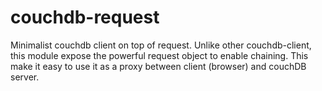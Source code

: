 # couchdb-request
Minimalist couchdb client on top of request.
Unlike other couchdb-client, this module expose the powerful request object to
enable chaining. This make it easy to use it as a proxy between client (browser) and 
couchDB server.

